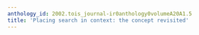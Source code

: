 ```yaml
---
anthology_id: 2002.tois_journal-ir0anthology0volumeA20A1.5
title: 'Placing search in context: the concept revisited'
---
```

